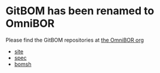 # GitBOM has been renamed to OmniBOR

Please find the GitBOM repositories at [the OmniBOR org](https://github.com/omnibor)

- [site](https://github.com/omnibor/site)
- [spec](https://github.com/omnibor/spec)
- [bomsh](https://github.com/omnibor/bomsh)
